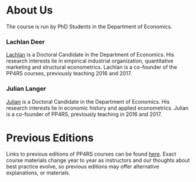# About Us

The course is run by PhD Students in the Department of Economics.

### Lachlan Deer

[Lachlan](http://lachlandeer.github.io) is a Doctoral Candidate in the Department of Economics. His research interests lie in empirical industrial organization, quantitative marketing and structural econometrics. Lachlan is a co-founder of the PP4RS courses, previously teaching 2016 and 2017.

### Julian Langer

[Julian](http://julianlanger.github.io) is a Doctoral Candidate in the Department of Economics. His research interests lie in economic history and applied econometrics.  Julian is a co-founder of PP4RS, previously teaching in 2016 and 2017.

# Previous Editions

Links to previous editions of PP4RS courses can be found [here](http://pp4rs.github.io/editions).
Exact course materials change year to year as instructors and our thoughts about best practice evolve, so previous editions may offer alternative explanations, or materials.
